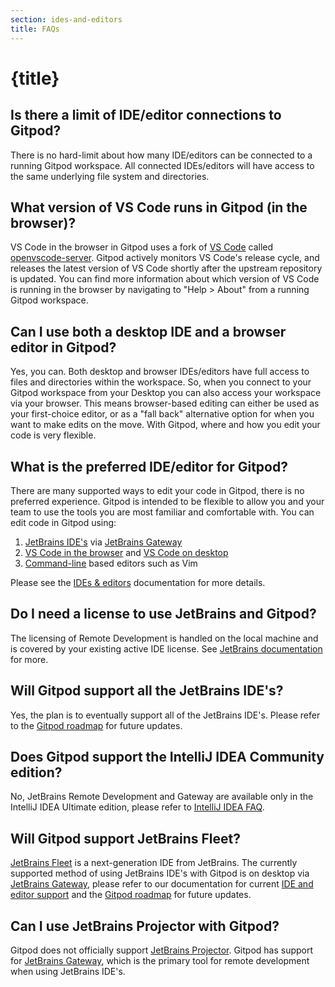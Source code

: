 ```yaml
---
section: ides-and-editors
title: FAQs
---
```


<script context="module">
  export const prerender = true;
</script>

# {title}

## Is there a limit of IDE/editor connections to Gitpod?

There is no hard-limit about how many IDE/editors can be connected to a running Gitpod workspace. All connected IDEs/editors will have access to the same underlying file system and directories.

## What version of VS Code runs in Gitpod (in the browser)?

VS Code in the browser in Gitpod uses a fork of [VS Code](https://github.com/microsoft/vscode) called [openvscode-server](https://github.com/gitpod-io/openvscode-server). Gitpod actively monitors VS Code's release cycle, and releases the latest version of VS Code shortly after the upstream repository is updated. You can find more information about which version of VS Code is running in the browser by navigating to "Help > About" from a running Gitpod workspace.

## Can I use both a desktop IDE and a browser editor in Gitpod?

Yes, you can. Both desktop and browser IDEs/editors have full access to files and directories within the workspace. So, when you connect to your Gitpod workspace from your Desktop you can also access your workspace via your browser. This means browser-based editing can either be used as your first-choice editor, or as a "fall back" alternative option for when you want to make edits on the move. With Gitpod, where and how you edit your code is very flexible.

## What is the preferred IDE/editor for Gitpod?

There are many supported ways to edit your code in Gitpod, there is no preferred experience. Gitpod is intended to be flexible to allow you and your team to use the tools you are most familiar and comfortable with. You can edit code in Gitpod using:

1. [JetBrains IDE's](/docs/ides-and-editors) via [JetBrains Gateway](/docs/ides-and-editors/jetbrains-gateway)
2. [VS Code in the browser](/docs/ides-and-editors/vscode-browser) and [VS Code on desktop](/docs/ides-and-editors/vscode)
3. [Command-line](/docs/ides-and-editors/command-line) based editors such as Vim

Please see the [IDEs & editors](/docs/ides-and-editors) documentation for more details.

## Do I need a license to use JetBrains and Gitpod?

The licensing of Remote Development is handled on the local machine and is covered by your existing active IDE license. See [JetBrains documentation](https://www.jetbrains.com/help/idea/remote-development-starting-page.html#licensing) for more.

## Will Gitpod support all the JetBrains IDE's?

Yes, the plan is to eventually support all of the JetBrains IDE's. Please refer to the [Gitpod roadmap](https://www.gitpod.io/roadmap) for future updates.

## Does Gitpod support the IntelliJ IDEA Community edition?

No, JetBrains Remote Development and Gateway are available only in the IntelliJ IDEA Ultimate edition, please refer to [IntelliJ IDEA FAQ](https://www.jetbrains.com/help/idea/faq-about-remote-development.html#community).

## Will Gitpod support JetBrains Fleet?

[JetBrains Fleet](https://www.jetbrains.com/fleet/) is a next-generation IDE from JetBrains. The currently supported method of using JetBrains IDE's with Gitpod is on desktop via [JetBrains Gateway](/docs/ides-and-editors/jetbrains-gateway), please refer to our documentation for current [IDE and editor support](/docs/ides-and-editors) and the [Gitpod roadmap](https://www.gitpod.io/roadmap) for future updates.

## Can I use JetBrains Projector with Gitpod?

Gitpod does not officially support [JetBrains Projector](https://lp.jetbrains.com/projector/). Gitpod has support for [JetBrains Gateway](/docs/ides-and-editors/jetbrains-gateway), which is the primary tool for remote development when using JetBrains IDE's.
